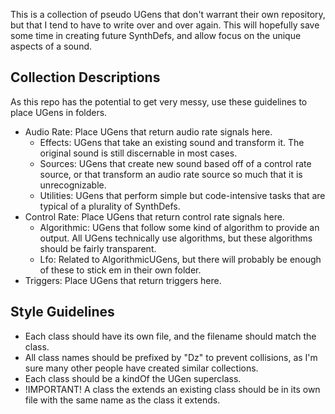 This is a collection of pseudo UGens that don't warrant their own repository, but that I tend to have to write over and over again. This will hopefully save some time in creating future SynthDefs, and allow focus on the unique aspects of a sound.

## Collection Descriptions
As this repo has the potential to get very messy, use these guidelines to place UGens in folders.

- Audio Rate: Place UGens that return audio rate signals here.
  - Effects: UGens that take an existing sound and transform it. The original sound is still discernable in most cases.
  - Sources: UGens that create new sound based off of a control rate source, or that transform an audio rate source so much that it is unrecognizable.
  - Utilities: UGens that perform simple but code-intensive tasks that are typical of a plurality of SynthDefs.
- Control Rate: Place UGens that return control rate signals here.
  - Algorithmic: UGens that follow some kind of algorithm to provide an output. All UGens technically use algorithms, but these algorithms should be fairly transparent.
  - Lfo: Related to AlgorithmicUGens, but there will probably be enough of these to stick em in their own folder.
- Triggers: Place UGens that return triggers here.

## Style Guidelines
- Each class should have its own file, and the filename should match the class.
- All class names should be prefixed by "Dz" to prevent collisions, as I'm sure many other people have created similar collections.
- Each class should be a kindOf the UGen superclass.
- !IMPORTANT! A class the extends an existing class should be in its own file with the same name as the class it extends.
